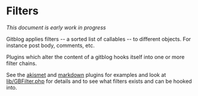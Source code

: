 # Filters

*This document is early work in progress*

Gitblog applies filters -- a sorted list of callables -- to different objects. For instance post body, comments, etc.

Plugins which alter the content of a gitblog hooks itself into one or more filter chains.

See the [akismet](../plugins/akismet.php) and [markdown](../plugins/markdown.php) plugins for examples and look at [lib/GBFilter.php](../lib/GBFilter.php) for details and to see what filters exists and can be hooked into.
